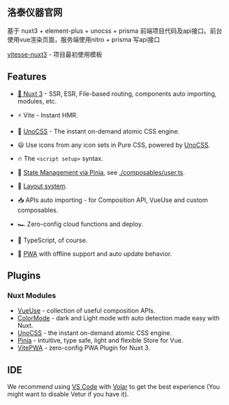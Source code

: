 ## 洛泰仪器官网

基于 nuxt3 + element-plus + unocss + prisma 前端项目代码及api接口。前台使用vue渲染页面，服务端使用nitro + prisma 写api接口

[vitesse-nuxt3](https://github.com/antfu/vitesse-nuxt3) - 项目最初使用模板



## Features

- [💚 Nuxt 3](https://nuxt.com/) - SSR, ESR, File-based routing, components auto importing, modules, etc.

- ⚡️ Vite - Instant HMR.

- 🎨 [UnoCSS](https://github.com/antfu/unocss) - The instant on-demand atomic CSS engine.

- 😃 Use icons from any icon sets in Pure CSS, powered by [UnoCSS](https://github.com/antfu/unocss).

- 🔥 The `<script setup>` syntax.

- 🍍 [State Management via Pinia](https://pinia.esm.dev), see [./composables/user.ts](./composables/user.ts).

- 📑 [Layout system](./layouts).

- 📥 APIs auto importing - for Composition API, VueUse and custom composables.

- 🏎 Zero-config cloud functions and deploy.

- 🦾 TypeScript, of course.

- 📲 [PWA](https://github.com/vite-pwa/nuxt) with offline support and auto update behavior.


## Plugins

### Nuxt Modules

- [VueUse](https://github.com/vueuse/vueuse) - collection of useful composition APIs.
- [ColorMode](https://github.com/nuxt-community/color-mode-module) - dark and Light mode with auto detection made easy with Nuxt.
- [UnoCSS](https://github.com/antfu/unocss) - the instant on-demand atomic CSS engine.
- [Pinia](https://pinia.esm.dev/) - intuitive, type safe, light and flexible Store for Vue.
- [VitePWA](https://github.com/vite-pwa/nuxt) - zero-config PWA Plugin for Nuxt 3.

## IDE

We recommend using [VS Code](https://code.visualstudio.com/) with [Volar](https://github.com/johnsoncodehk/volar) to get the best experience (You might want to disable Vetur if you have it).

